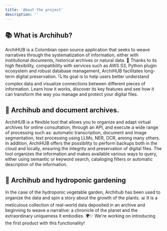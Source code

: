 ```yaml
---
title: 'About the project'
description: ''
---
```


## 📚 What is Archihub?

ArchiHUB is a Colombian open source application that seeks to weave narratives through the systematization of information, either with institutional documents, historical archives or natural data. 🌱
Thanks to its high flexibility, compatibility with services such as AWS S3, Python plugin ecosystem and robust database management, ArchiHUB facilitates long-term digital preservation. 🔍 Its goal is to help users better understand complex data and visualize connections between different pieces of information. Learn how it works, discover its key features and see how it can transform the way you manage and protect your digital files.

## 🌿 Archihub and document archives.

ArchiHUB is a flexible tool that allows you to organize and adapt virtual archives for online consultation, through an API, and execute a wide range of processing such as: automatic transcription, document and image segmentation, text processing using LLMs, NER, OCR, among many others.
In addition, ArchiHUB offers the possibility to perform backups both in the cloud and locally, ensuring the integrity and preservation of digital files. The tool organizes the information and makes available various ways to query, either using semantic or keyword search, cataloging filters or automatic description of the information.

## 🌿 Archihub and hydroponic gardening

In the case of the hydroponic vegetable garden, Archihub has been used to organize the data and spin a story about the growth of the plants. 📊
It is a meticulous collection of real-world data deposited in an archive and beginning to weave a narrative: a chronicle of the planet and the extraordinary uniqueness it embodies. 🌍✨
We're working on introducing the first product with this functionality!